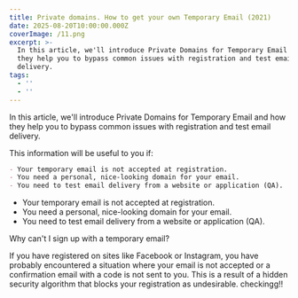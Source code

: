 ```yaml
---
title: Private domains. How to get your own Temporary Email (2021)
date: 2025-08-20T10:00:00.000Z
coverImage: /11.png
excerpt: >-
  In this article, we'll introduce Private Domains for Temporary Email and how
  they help you to bypass common issues with registration and test email
  delivery.
tags:
  - ''
  - ''
---
```


In this article, we'll introduce Private Domains for Temporary Email and how they help you to bypass common issues with registration and test email delivery.

This information will be useful to you if:

```markdown
- Your temporary email is not accepted at registration.
- You need a personal, nice-looking domain for your email.
- You need to test email delivery from a website or application (QA).

```

* Your temporary email is not accepted at registration.
* You need a personal, nice-looking domain for your email.
* You need to test email delivery from a website or application (QA).

Why can't I sign up with a temporary email?

If you have registered on sites like Facebook or Instagram, you have probably encountered a situation where your email is not accepted or a confirmation email with a code is not sent to you. This is a result of a hidden security algorithm that blocks your registration as undesirable. checkingg!!
